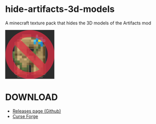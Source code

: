 # hide-artifacts-3d-models
A minecraft texture pack that hides the 3D models of the Artifacts mod

![icon](src/pack.png)

# DOWNLOAD
- [Releases page (Github)](https://github.com/ItsIgnacioPortal/hide-artifacts-3d-models/releases)
- [Curse Forge](https://www.curseforge.com/minecraft/texture-packs/hide-artifacts-mod-3d-models)